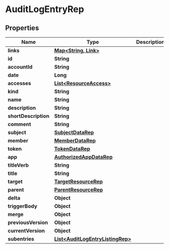 

# AuditLogEntryRep


## Properties

Name | Type | Description | Notes
------------ | ------------- | ------------- | -------------
**links** | [**Map&lt;String, Link&gt;**](Link.md) |  | 
**id** | **String** |  | 
**accountId** | **String** |  | 
**date** | **Long** |  | 
**accesses** | [**List&lt;ResourceAccess&gt;**](ResourceAccess.md) |  | 
**kind** | **String** |  | 
**name** | **String** |  | 
**description** | **String** |  | 
**shortDescription** | **String** |  | 
**comment** | **String** |  |  [optional]
**subject** | [**SubjectDataRep**](SubjectDataRep.md) |  |  [optional]
**member** | [**MemberDataRep**](MemberDataRep.md) |  |  [optional]
**token** | [**TokenDataRep**](TokenDataRep.md) |  |  [optional]
**app** | [**AuthorizedAppDataRep**](AuthorizedAppDataRep.md) |  |  [optional]
**titleVerb** | **String** |  |  [optional]
**title** | **String** |  |  [optional]
**target** | [**TargetResourceRep**](TargetResourceRep.md) |  |  [optional]
**parent** | [**ParentResourceRep**](ParentResourceRep.md) |  |  [optional]
**delta** | **Object** |  |  [optional]
**triggerBody** | **Object** |  |  [optional]
**merge** | **Object** |  |  [optional]
**previousVersion** | **Object** |  |  [optional]
**currentVersion** | **Object** |  |  [optional]
**subentries** | [**List&lt;AuditLogEntryListingRep&gt;**](AuditLogEntryListingRep.md) |  |  [optional]



